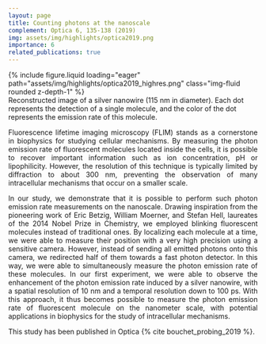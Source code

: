 ```yaml
---
layout: page
title: Counting photons at the nanoscale
complement: Optica 6, 135-138 (2019)
img: assets/img/highlights/optica2019.png
importance: 6
related_publications: true
---
```


<div class="row">
    <div class="col-sm mt-3 mt-md-0">
        {% include figure.liquid loading="eager" path="assets/img/highlights/optica2019_highres.png" class="img-fluid rounded z-depth-1" %}
    </div>
</div>
<div class="caption">
Reconstructed image of a silver nanowire (115 nm in diameter). Each dot represents the detection of a single molecule, and the color of the dot represents the emission rate of this molecule.
</div>

<p align="justify"> 
Fluorescence lifetime imaging microscopy (FLIM) stands as a cornerstone in biophysics for studying cellular mechanisms. By measuring the photon emission rate of fluorescent molecules located inside the cells, it is possible to recover important information such as ion concentration, pH or lipophilicity. However, the resolution of this technique is typically limited by diffraction to about 300 nm, preventing the observation of many intracellular mechanisms that occur on a smaller scale.
</p>

<p align="justify"> 
In our study, we demonstrate that it is possible to perform such photon emission rate measurements on the nanoscale. Drawing inspiration from the pioneering work of Eric Betzig, William Moerner, and Stefan Hell, laureates of the 2014 Nobel Prize in Chemistry, we employed blinking fluorescent molecules instead of traditional ones. By localizing each molecule at a time, we were able to measure their position with a very high precision using a sensitive camera. However, instead of sending all emitted photons onto this camera, we redirected half of them towards a fast photon detector. In this way, we were able to simultaneously measure the photon emission rate of these molecules. In our first experiment, we were able to observe the enhancement of the photon emission rate induced by a silver nanowire, with a spatial resolution of 10 nm and a temporal resolution down to 100 ps. With this approach, it thus becomes possible to measure the photon emission rate of fluorescent molecule on the nanometer scale, with potential applications in biophysics for the study of intracellular mechanisms. 
</p>

<p align="justify"> 
This study has been published in Optica {% cite bouchet_probing_2019 %}.
</p>
